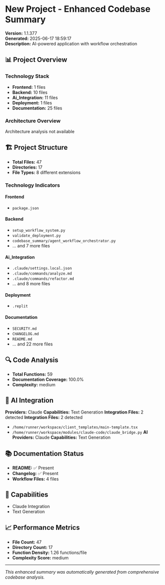 # New Project - Enhanced Codebase Summary

**Version:** 1.1.377  
**Generated:** 2025-06-17 18:59:17  
**Description:** AI-powered application with workflow orchestration

## 📊 Project Overview

### Technology Stack
- **Frontend:** 1 files
- **Backend:** 10 files
- **Ai_Integration:** 11 files
- **Deployment:** 1 files
- **Documentation:** 25 files

### Architecture Overview
Architecture analysis not available

## 🏗 Project Structure

- **Total Files:** 47
- **Directories:** 17
- **File Types:** 8 different extensions

### Technology Indicators

#### Frontend
- `package.json`

#### Backend
- `setup_workflow_system.py`
- `validate_deployment.py`
- `codebase_summary/agent_workflow_orchestrator.py`
- ... and 7 more files

#### Ai_Integration
- `.claude/settings.local.json`
- `.claude/commands/analyze.md`
- `.claude/commands/refactor.md`
- ... and 8 more files

#### Deployment
- `.replit`

#### Documentation
- `SECURITY.md`
- `CHANGELOG.md`
- `README.md`
- ... and 22 more files

## 🔍 Code Analysis

- **Total Functions:** 59
- **Documentation Coverage:** 100.0%
- **Complexity:** medium

## 🤖 AI Integration

**Providers:** Claude
**Capabilities:** Text Generation
**Integration Files:** 2 detected
**Integration Files:** 2 detected
- `/home/runner/workspace/client_templates/main-template.tsx`
- `/home/runner/workspace/modules/claude-code/claude_bridge.py`
**AI Providers:** Claude
**Capabilities:** Text Generation

## 📚 Documentation Status

- **README:** ✅ Present
- **Changelog:** ✅ Present
- **Workflow Files:** 4 files

## 🚀 Capabilities

- Claude Integration
- Text Generation

## 📈 Performance Metrics

- **File Count:** 47
- **Directory Count:** 17
- **Function Density:** 1.26 functions/file
- **Complexity Score:** medium

---

*This enhanced summary was automatically generated from comprehensive codebase analysis.*
